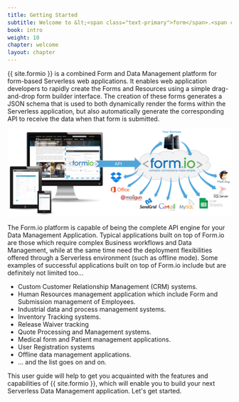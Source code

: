 ```yaml
---
title: Getting Started
subtitle: Welcome to &lt;<span class="text-primary">form</span>.<span class="text-secondary">io</span>&gt;!
book: intro
weight: 10
chapter: welcome
layout: chapter
---
```

{{ site.formio }} is a combined Form and Data Management platform for form-based Serverless web applications. It enables web application developers to rapidly create the Forms and Resources using a simple drag-and-drop form builder interface. The creation of these forms generates a JSON schema that is used to both dynamically render the forms within the Serverless application, but also automatically generate the corresponding API to receive the data when that form is submitted.

![](/assets/img/formio-overview-sm.png)

The Form.io platform is capable of being the complete API engine for your Data Management Application. Typical applications built on top of Form.io are those which require complex Business workflows and Data Management, while at the same time need the deployment flexibilities offered through a Serverless environment (such as offline mode). Some examples of successful applications built on top of Form.io include but are definitely not limited too...

  - Custom Customer Relationship Management (CRM) systems.
  - Human Resources management application which include Form and Submission management of Employees.
  - Industrial data and process management systems.
  - Inventory Tracking systems.
  - Release Waiver tracking
  - Quote Processing and Management systems.
  - Medical form and Patient management applications.
  - User Registration systems
  - Offline data management applications.
  - ... and the list goes on and on.

This user guide will help to get you acquainted with the features and capabilities of {{ site.formio }}, which will enable you to build your next Serverless Data Management application. Let's get started.

